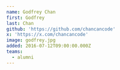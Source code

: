 ```yaml
---
name: Godfrey Chan
first: Godfrey
last: Chan
github: 'https://github.com/chancancode'
x: 'https://x.com/chancancode'
image: godfrey.jpg
added: 2016-07-12T09:00:00.000Z
teams:
  - alumni
---
```

